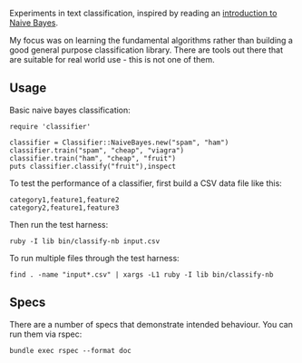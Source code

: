 Experiments in text classification, inspired by reading an [introduction to
Naive Bayes](https://monkeylearn.com/blog/practical-explanation-naive-bayes-classifier/).

My focus was on learning the fundamental algorithms rather than building a good
general purpose classification library. There are tools out there that are
suitable for real world use - this is not one of them.

## Usage

Basic naive bayes classification:

    require 'classifier'

    classifier = Classifier::NaiveBayes.new("spam", "ham")
    classifier.train("spam", "cheap", "viagra")
    classifier.train("ham", "cheap", "fruit")
    puts classifier.classify("fruit"),inspect

To test the performance of a classifier, first build a CSV data file like this:

    category1,feature1,feature2
    category2,feature1,feature3

Then run the test harness:

    ruby -I lib bin/classify-nb input.csv

To run multiple files through the test harness:

    find . -name "input*.csv" | xargs -L1 ruby -I lib bin/classify-nb

## Specs

There are a number of specs that demonstrate intended behaviour. You can run them via rspec:

    bundle exec rspec --format doc
